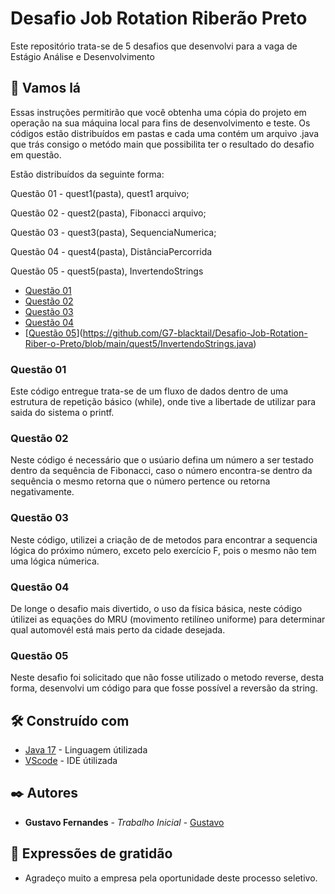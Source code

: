# Desafio Job Rotation Riberão Preto

Este repositório trata-se de 5 desafios que desenvolvi para a vaga de Estágio Análise e Desenvolvimento


## 🚀 Vamos lá

Essas instruções permitirão que você obtenha uma cópia do projeto em operação na sua máquina local para fins de desenvolvimento e teste.
Os códigos estão distribuídos em pastas e cada uma contém um arquivo .java que trás consigo o metódo main que possibilita ter o resultado do desafio em questão.

Estão distribuídos da seguinte forma:
  
  Questão 01 - quest1(pasta), quest1 arquivo;     
  
  Questão 02 - quest2(pasta), Fibonacci arquivo;  
  
  Questão 03 - quest3(pasta), SequenciaNumerica;
  
  Questão 04 - quest4(pasta), DistânciaPercorrida
  
  Questão 05 - quest5(pasta), InvertendoStrings
  
  <!--ts Questões-->
   * [Questão 01](#[quest1](https://github.com/G7-blacktail/Desafio-Job-Rotation-Riber-o-Preto/tree/main/quest1))
   * [Questão 02](#[Fibonacci](https://github.com/G7-blacktail/Desafio-Job-Rotation-Riber-o-Preto/tree/main/quest2))
   * [Questão 03](#[SequenciaNumerica](https://github.com/G7-blacktail/Desafio-Job-Rotation-Riber-o-Preto/tree/main/quest3))
   * [Questão 04](#[DistanciaPercorrida](https://github.com/G7-blacktail/Desafio-Job-Rotation-Riber-o-Preto/tree/main/quest4))
   * [[Questão 05](#[[InvertendoStrings](https://github.com/G7-blacktail/Desafio-Job-Rotation-Riber-o-Preto/tree/main/quest5)](https://github.com/G7-blacktail/Desafio-Job-Rotation-Riber-o-Preto/blob/main/quest5/InvertendoStrings.java))](https://github.com/G7-blacktail/Desafio-Job-Rotation-Riber-o-Preto/blob/main/quest5/InvertendoStrings.java)
<!--te-->

### Questão 01

Este código entregue trata-se de um fluxo de dados dentro de uma estrutura de repetição básico (while), onde tive a libertade de utilizar para saida do sistema o printf.

### Questão 02
Neste código é necessário que o usúario defina um número a ser testado dentro da sequência de Fibonacci, caso o número encontra-se dentro da sequência o mesmo retorna que o número pertence ou retorna negativamente.

### Questão 03
Neste código, utilizei a criação de de metodos para encontrar a sequencia lógica do próximo número, exceto pelo exercício F, pois o mesmo não tem uma lógica númerica.

### Questão 04
De longe o desafio mais divertido, o uso da física básica, neste código útilizei as equações do MRU (movimento retilíneo uniforme) para determinar qual automovél está mais perto da cidade desejada.

### Questão 05
Neste desafio foi solicitado que não fosse utilizado o metodo reverse, desta forma, desenvolvi um código para que fosse possível a reversão da string.



## 🛠️ Construído com


* [Java 17]([http://www.dropwizard.io/1.0.2/docs/](https://docs.oracle.com/en/java/javase/17/)) - Linguagem útilizada
* [VScode](https://maven.apache.org/) - IDE útilizada


## ✒️ Autores

* **Gustavo Fernandes** - *Trabalho Inicial* - [Gustavo]([https://github.com/linkParaPerfil](https://github.com/G7-blacktail))

## 🎁 Expressões de gratidão

* Agradeço muito a empresa pela oportunidade deste processo seletivo.



